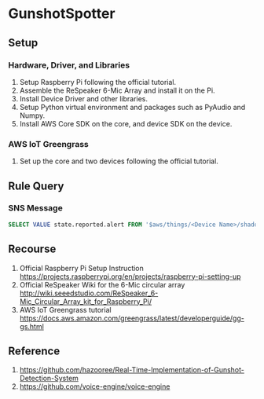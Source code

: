 # GunshotSpotter

## Setup

### Hardware, Driver, and Libraries

1. Setup Raspberry Pi following the official tutorial.
2. Assemble the ReSpeaker 6-Mic Array and install it on the Pi. 
3. Install Device Driver and other libraries.
4. Setup Python virtual environment and packages such as PyAudio and Numpy.
5. Install AWS Core SDK on the core, and device SDK on the device.


### AWS IoT Greengrass

1. Set up the core and two devices following the official tutorial.


## Rule Query

### SNS Message

```sql
SELECT VALUE state.reported.alert FROM '$aws/things/<Device Name>/shadow/update/accepted' WHERE state.reported.gunshot = 'yes'
```


## Recourse
1. Official Raspberry Pi Setup Instruction https://projects.raspberrypi.org/en/projects/raspberry-pi-setting-up
2. Official ReSpeaker Wiki for the 6-Mic circular array http://wiki.seeedstudio.com/ReSpeaker_6-Mic_Circular_Array_kit_for_Raspberry_Pi/
3. AWS IoT Greengrass tutorial https://docs.aws.amazon.com/greengrass/latest/developerguide/gg-gs.html


## Reference
1. https://github.com/hazooree/Real-Time-Implementation-of-Gunshot-Detection-System
2. https://github.com/voice-engine/voice-engine